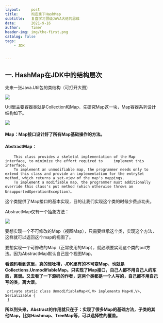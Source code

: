 ```yaml
---
layout:     post
title:      彻底拿下HashMap
subtitle:   复盘学习顶级JAVA大佬的思维
date:       2021-9-16
author:     Timer
header-img: img/the-first.png
catalog: false
tags:
    - JDK


---
```


## 一. HashMap在JDK中的结构层次

先来一张Java.Util包的类结构（可打开大图）

![](https://gitee.com/timerizaya/timer-pic/raw/master/img/Package%20util.png)

Util里主要容器类就是Collection和Map，先研究Map这一块，Map容器系列设计结构如下。

![](https://gitee.com/timerizaya/timer-pic/raw/master/img/20210916153537.png)

#### Map：Map接口设计好了所有Map基础操作的方法。

#### AbstractMap：

```
	This class provides a skeletal implementation of the Map interface, to minimize the effort required to     implement this interface.
	To implement an unmodifiable map, the programmer needs only to extend this class and provide an implementation for the entrySet method, which returns a set-view of the map's mappings.  
  	To implement a modifiable map, the programmer must additionally override this class's put method (which otherwise throws an UnsupportedOperationException)。
```

这个类提供了Map接口的基本实现，目的让我们实现这个类的时候少费点功夫。

AbstractMap仅有一个抽象方法：

![](https://gitee.com/timerizaya/timer-pic/raw/master/img/20210916162353.png)

要想实现一个不可修改的Map（视图Map），只需要继承这个类，实现这个方法，这样就可以返回这个map的视图了。

要想实现一个可修改的Map（正常使用的Map），就必须要实现这个类的put方法。因为AbstractMap默认自己是个视图Map。



**看源码看到这里，真的想吐槽，JDK里有的不可变Map，也就是Collections.UnmodifiableMap。只实现了Map接口，自己人都不用自己人的东西，离谱。又去看了一下源码的作者，这两个类都是一个人写的，自己都不用自己写的类，离大谱。**

```
 private static class UnmodifiableMap<K,V> implements Map<K,V>, Serializable {
 }
```

**所以到头来，Abstract的作用就只在于：实现了很多Map的基础方法，子类的其他Map，比如Hashmap、TreeMap等，可以选择性的覆盖。** 



























